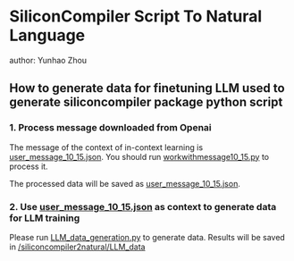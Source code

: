 # SiliconCompiler Script To Natural Language

author: Yunhao Zhou

## How to generate data for finetuning LLM used to generate siliconcompiler package python script

### 1. Process message downloaded from Openai

The message of the context of in-context learning is <a href="./user_message_10_15.json">user_message_10_15.json</a>. You should run  <a href="./workwithmessage10_15.py">workwithmessage10_15.py</a> to process it.

The processed data will be saved as <a href="./user_message_10_15.json">user_message_10_15.json</a>.

### 2. Use <a href="./user_message_10_15.json">user_message_10_15.json</a> as context to generate data for LLM training

Please run <a href="./LLM_data_generation.py">LLM_data_generation.py</a> to generate data. Results will be saved in <a href="./LLM_data">/siliconcompiler2natural/LLM_data</a>
